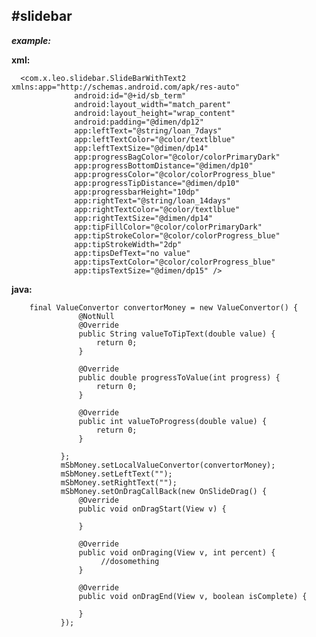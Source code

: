 #slidebar
---

  ***example:***

  **xml:**

      <com.x.leo.slidebar.SlideBarWithText2 xmlns:app="http://schemas.android.com/apk/res-auto"
                  android:id="@+id/sb_term"
                  android:layout_width="match_parent"
                  android:layout_height="wrap_content"
                  android:padding="@dimen/dp12"
                  app:leftText="@string/loan_7days"
                  app:leftTextColor="@color/textlblue"
                  app:leftTextSize="@dimen/dp14"
                  app:progressBagColor="@color/colorPrimaryDark"
                  app:progressBottomDistance="@dimen/dp10"
                  app:progressColor="@color/colorProgress_blue"
                  app:progressTipDistance="@dimen/dp10"
                  app:progressbarHeight="10dp"
                  app:rightText="@string/loan_14days"
                  app:rightTextColor="@color/textlblue"
                  app:rightTextSize="@dimen/dp14"
                  app:tipFillColor="@color/colorPrimaryDark"
                  app:tipStrokeColor="@color/colorProgress_blue"
                  app:tipStrokeWidth="2dp"
                  app:tipsDefText="no value"
                  app:tipsTextColor="@color/colorProgress_blue"
                  app:tipsTextSize="@dimen/dp15" />


  **java:**

        final ValueConvertor convertorMoney = new ValueConvertor() {
                   @NotNull
                   @Override
                   public String valueToTipText(double value) {
                       return 0;
                   }

                   @Override
                   public double progressToValue(int progress) {
                       return 0;
                   }

                   @Override
                   public int valueToProgress(double value) {
                       return 0;
                   }

               };
               mSbMoney.setLocalValueConvertor(convertorMoney);
               mSbMoney.setLeftText("");
               mSbMoney.setRightText("");
               mSbMoney.setOnDragCallBack(new OnSlideDrag() {
                   @Override
                   public void onDragStart(View v) {

                   }

                   @Override
                   public void onDraging(View v, int percent) {
                        //dosomething
                   }

                   @Override
                   public void onDragEnd(View v, boolean isComplete) {

                   }
               });
